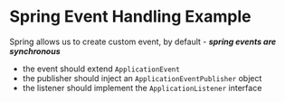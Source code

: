 # Spring Event Handling Example

Spring allows us to create custom event, by default - ***spring events are synchronous***
- the event should extend `ApplicationEvent`
- the publisher should inject an `ApplicationEventPublisher` object
- the listener should implement the `ApplicationListener` interface
